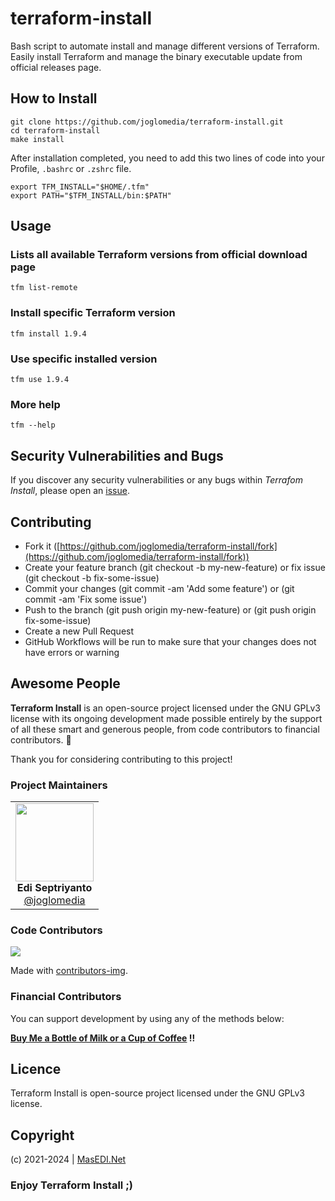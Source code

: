 # terraform-install

Bash script to automate install and manage different versions of Terraform. Easily install Terraform and manage the binary executable update from official releases page.

## How to Install

```
git clone https://github.com/joglomedia/terraform-install.git
cd terraform-install
make install
```

After installation completed, you need to add this two lines of code into your Profile, `.bashrc` or `.zshrc` file.

```
export TFM_INSTALL="$HOME/.tfm"
export PATH="$TFM_INSTALL/bin:$PATH"
```

## Usage

### Lists all available Terraform versions from official download page

```
tfm list-remote
```

### Install specific Terraform version

```
tfm install 1.9.4
```

### Use specific installed version

```
tfm use 1.9.4
```

### More help

```
tfm --help
```

## Security Vulnerabilities and Bugs

If you discover any security vulnerabilities or any bugs within _Terrafom Install_, please open an [issue](https://github.com/joglomedia/terraform-install/issues/new).

## Contributing

* Fork it ([https://github.com/joglomedia/terraform-install/fork](https://github.com/joglomedia/terraform-install/fork))
* Create your feature branch (git checkout -b my-new-feature) or fix issue (git checkout -b fix-some-issue)
* Commit your changes (git commit -am 'Add some feature') or (git commit -am 'Fix some issue')
* Push to the branch (git push origin my-new-feature) or (git push origin fix-some-issue)
* Create a new Pull Request
* GitHub Workflows will be run to make sure that your changes does not have errors or warning

## Awesome People

**Terraform Install** is an open-source project licensed under the GNU GPLv3 license with its ongoing development made possible entirely by the support of all these smart and generous people, from code contributors to financial contributors. :purple_heart:

Thank you for considering contributing to this project!

### Project Maintainers

<table>
  <tbody>
    <tr>
        <td align="center" valign="top">
            <img width="125" height="125" src="https://github.com/joglomedia.png?s=150">
            <br>
            <strong>Edi Septriyanto</strong>
            <br>
            <a href="https://github.com/joglomedia">@joglomedia</a>
        </td>
     </tr>
  </tbody>
</table>

### Code Contributors

<a href="https://github.com/joglomedia/terraform-install/graphs/contributors">
  <img src="https://contrib.rocks/image?repo=joglomedia/terraform-install" />
</a>

Made with [contributors-img](https://contrib.rocks).

### Financial Contributors

You can support development by using any of the methods below:

**[Buy Me a Bottle of Milk or a Cup of Coffee](https://paypal.me/masedi) !!**

## Licence

Terraform Install is open-source project licensed under the GNU GPLv3 license.

## Copyright

(c) 2021-2024 | [MasEDI.Net](https://masedi.net/)

### Enjoy Terraform Install ;)